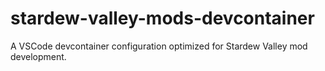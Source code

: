 # stardew-valley-mods-devcontainer
A VSCode devcontainer configuration optimized for Stardew Valley mod development.
